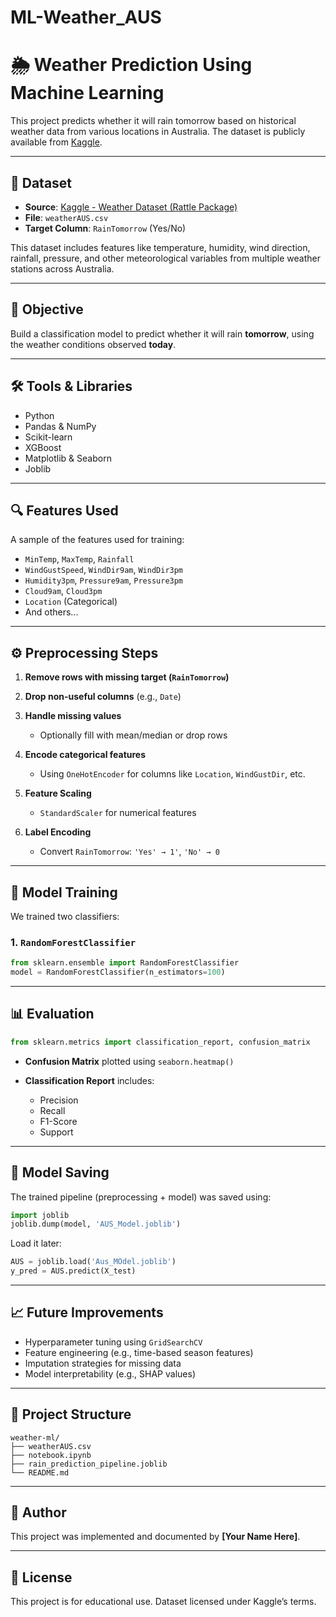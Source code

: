 # ML-Weather_AUS

# 🌦️ Weather Prediction Using Machine Learning

This project predicts whether it will rain tomorrow based on historical weather data from various locations in Australia. The dataset is publicly available from [Kaggle](https://www.kaggle.com/datasets/jsphyg/weather-dataset-rattle-package).

---

## 📂 Dataset

* **Source**: [Kaggle - Weather Dataset (Rattle Package)](https://www.kaggle.com/datasets/jsphyg/weather-dataset-rattle-package)
* **File**: `weatherAUS.csv`
* **Target Column**: `RainTomorrow` (Yes/No)

This dataset includes features like temperature, humidity, wind direction, rainfall, pressure, and other meteorological variables from multiple weather stations across Australia.

---

## 🎯 Objective

Build a classification model to predict whether it will rain **tomorrow**, using the weather conditions observed **today**.

---

## 🛠️ Tools & Libraries

* Python
* Pandas & NumPy
* Scikit-learn
* XGBoost
* Matplotlib & Seaborn
* Joblib

---

## 🔍 Features Used

A sample of the features used for training:

* `MinTemp`, `MaxTemp`, `Rainfall`
* `WindGustSpeed`, `WindDir9am`, `WindDir3pm`
* `Humidity3pm`, `Pressure9am`, `Pressure3pm`
* `Cloud9am`, `Cloud3pm`
* `Location` (Categorical)
* And others...

---

## ⚙️ Preprocessing Steps

1. **Remove rows with missing target (`RainTomorrow`)**
2. **Drop non-useful columns** (e.g., `Date`)
3. **Handle missing values**

   * Optionally fill with mean/median or drop rows
4. **Encode categorical features**

   * Using `OneHotEncoder` for columns like `Location`, `WindGustDir`, etc.
5. **Feature Scaling**

   * `StandardScaler` for numerical features
6. **Label Encoding**

   * Convert `RainTomorrow`: `'Yes' → 1'`, `'No' → 0`

---

## 🤖 Model Training

We trained two classifiers:

### 1. `RandomForestClassifier`

```python
from sklearn.ensemble import RandomForestClassifier
model = RandomForestClassifier(n_estimators=100)
```
---

## 📊 Evaluation

```python
from sklearn.metrics import classification_report, confusion_matrix
```

* **Confusion Matrix** plotted using `seaborn.heatmap()`
* **Classification Report** includes:

  * Precision
  * Recall
  * F1-Score
  * Support

---

## 📂 Model Saving

The trained pipeline (preprocessing + model) was saved using:

```python
import joblib
joblib.dump(model, 'AUS_Model.joblib')
```

Load it later:

```python
AUS = joblib.load('Aus_MOdel.joblib')
y_pred = AUS.predict(X_test)
```

---

## 📈 Future Improvements

* Hyperparameter tuning using `GridSearchCV`
* Feature engineering (e.g., time-based season features)
* Imputation strategies for missing data
* Model interpretability (e.g., SHAP values)

---

## 📌 Project Structure

```
weather-ml/
├── weatherAUS.csv
├── notebook.ipynb
├── rain_prediction_pipeline.joblib
└── README.md
```

---

## 🧠 Author

This project was implemented and documented by **\[Your Name Here]**.

---

## 📜 License

This project is for educational use. Dataset licensed under Kaggle’s terms.
